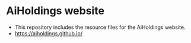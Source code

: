 # AiHoldings website 
- This repository includes the resource files for the AiHoldings website.
- https://aiholdings.github.io/
